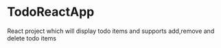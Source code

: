 # TodoReactApp
React project which will display todo items and supports add,remove and delete todo items
